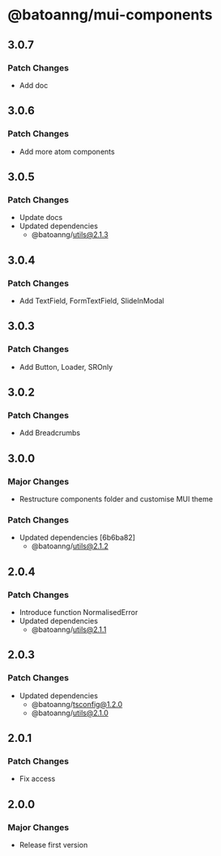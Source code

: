 # @batoanng/mui-components

## 3.0.7

### Patch Changes

- Add doc

## 3.0.6

### Patch Changes

- Add more atom components

## 3.0.5

### Patch Changes

- Update docs
- Updated dependencies
  - @batoanng/utils@2.1.3

## 3.0.4

### Patch Changes

- Add TextField, FormTextField, SlideInModal

## 3.0.3

### Patch Changes

- Add Button, Loader, SROnly

## 3.0.2

### Patch Changes

- Add Breadcrumbs

## 3.0.0

### Major Changes

- Restructure components folder and customise MUI theme

### Patch Changes

- Updated dependencies [6b6ba82]
  - @batoanng/utils@2.1.2

## 2.0.4

### Patch Changes

- Introduce function NormalisedError
- Updated dependencies
  - @batoanng/utils@2.1.1

## 2.0.3

### Patch Changes

- Updated dependencies
  - @batoanng/tsconfig@1.2.0
  - @batoanng/utils@2.1.0

## 2.0.1

### Patch Changes

- Fix access

## 2.0.0

### Major Changes

- Release first version
